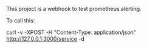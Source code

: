 This project is a webhook to test prometheus alerting.

To call this:

curl -v -XPOST -H "Content-Type: application/json" http://127.0.0.1:3000/service -d <json input>
